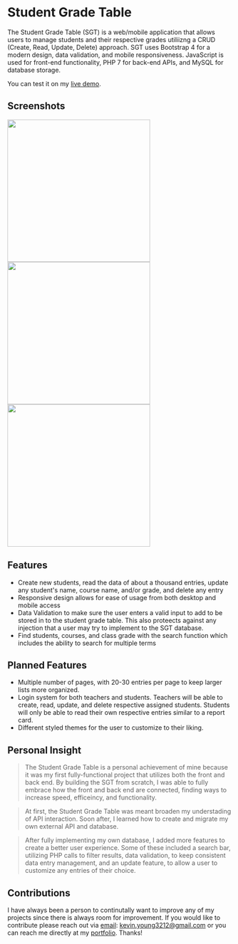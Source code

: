 # Student Grade Table

The Student Grade Table (SGT) is a web/mobile application that allows users to manage students and their respective grades utiliizng a CRUD (Create, Read, Update, Delete) approach. SGT uses Bootstrap 4 for a modern design, data validation, and mobile responsiveness.  JavaScript is used for front-end functionality, PHP 7 for back-end APIs, and MySQL for database storage.

You can test it on my [live demo]. 

## Screenshots
<img src="https://github.com/KYoung3212/portfolio/blob/master/img/slides/SGT-0.jpg" width="320">
<img src="https://github.com/KYoung3212/portfolio/blob/master/img/slides/SGT-1.jpg" width="320">
<img src="https://github.com/KYoung3212/portfolio/blob/master/img/slides/SGT-2.jpg" width="320">

## Features

  - Create new students, read the data of about a thousand entries, update any student's name, course name, and/or grade, and delete any entry
  - Responsive design allows for ease of usage from both desktop and mobile access
  - Data Validation to make sure the user enters a valid input to add to be stored in to the student grade table. This also proteects against any injection that a user may try to implement to the SGT database.
  - Find students, courses, and class grade with the search function which includes the ability to search for multiple terms

## Planned Features
  - Multiple number of pages, with 20-30 entries per page to keep larger lists more organized.
  - Login system for both teachers and students. Teachers will be able to create, read, update, and delete respective assigned students. Students will only be able to read their own respective entries similar to a report card.
  - Different styled themes for the user to customize to their liking.

## Personal Insight
> The Student Grade Table is a personal achievement of mine because it was my first fully-functional project that utilizes both the front and back end.  By building the SGT from scratch, I was able to fully embrace how the front and back end are connected, finding ways to increase speed, efficeincy, and functionality. 

> At first, the Student Grade Table was meant broaden my understading of API interaction. Soon after, I learned how to create and migrate my own external API and database.

> After fully implementing my own database, I added more features to create a better user experience. Some of these included a search bar, utilizing PHP calls to filter results, data validation, to keep consistent data entry management, and an update feature, to allow a user to customize any entries of their choice.


## Contributions
I have always been a person to continutally want to improve any of my projects since there is always room for improvement.  If you would like to contribute please reach out via [email]: kevin.young3212@gmail.com or you can reach me directly at my [portfolio]. Thanks!

   [live demo]: <https://kevin-young.us/SGT/>
   [email]: <http://kevin.young3212@gmail.com>
   [portfolio]: <https://kevin-young.us>